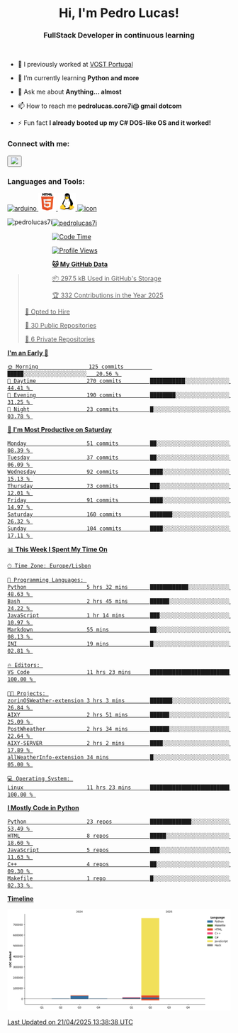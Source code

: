 <h1 align="center">Hi, I'm Pedro Lucas!</h1>
<h3 align="center">FullStack Developer in continuous learning</h3>
<br>

- 🔭 I previously worked at [VOST Portugal](https://github.com/vostpt) 

- 🌱 I’m currently learning **Python and more**

- 💬 Ask me about **Anything... almost**

- 📫 How to reach me **pedrolucas.core7i@ gmail dotcom**

- ⚡ Fun fact **I already booted up my C# DOS-like OS and it worked!**

<h3 align="left">Connect with me:</h3>
<p align="left">
    <div display="flex">
        <a href="https://bsky.app/profile/pedrolucas7i.bsky.social">
            <button>
                <img width=45 src="https://upload.wikimedia.org/wikipedia/commons/7/7a/Bluesky_Logo.svg">
            </button>
        </a>
    </div>
</p>
<h3 align="left">Languages and Tools:</h3>
<p align="left"> <a href="https://www.arduino.cc/" target="_blank" rel="noreferrer"> <img src="https://cdn.worldvectorlogo.com/logos/arduino-1.svg" alt="arduino" width="40" height="40"/> </a> <a href="https://www.w3.org/html/" target="_blank" rel="noreferrer"> <img src="https://raw.githubusercontent.com/devicons/devicon/master/icons/html5/html5-original-wordmark.svg" alt="html5" width="40" height="40"/> </a> <a href="https://www.linux.org/" target="_blank" rel="noreferrer"> <img src="https://raw.githubusercontent.com/devicons/devicon/master/icons/linux/linux-original.svg" alt="linux" width="40" height="40"/> </a> <a href="https://www.python.org" target="_blank" rel="noreferrer"> <img src="https://techstack-generator.vercel.app/python-icon.svg" alt="icon" width="40" height="40" />

<p><img align="left" height="194px" src="https://github-readme-stats.vercel.app/api/top-langs?username=pedrolucas7i&show_icons=true&theme=tokyonight&locale=en&layout=compact" alt="pedrolucas7i" /></p><img height="194px" align="center" src="https://github-readme-stats.vercel.app/api?username=pedrolucas7i&show_icons=true&theme=tokyonight&locale=en" alt="pedrolucas7i" />

<!--START_SECTION:waka-->
![Code Time](http://img.shields.io/badge/Code%20Time-118%20hrs%2022%20mins-blue)

![Profile Views](http://img.shields.io/badge/Profile%20Views-10-blue)

**🐱 My GitHub Data** 

> 📦 297.5 kB Used in GitHub's Storage 
 > 
> 🏆 332 Contributions in the Year 2025
 > 
> 💼 Opted to Hire
 > 
> 📜 30 Public Repositories 
 > 
> 🔑 6 Private Repositories 
 > 
**I'm an Early 🐤** 

```text
🌞 Morning                125 commits         █████░░░░░░░░░░░░░░░░░░░░   20.56 % 
🌆 Daytime                270 commits         ███████████░░░░░░░░░░░░░░   44.41 % 
🌃 Evening                190 commits         ████████░░░░░░░░░░░░░░░░░   31.25 % 
🌙 Night                  23 commits          █░░░░░░░░░░░░░░░░░░░░░░░░   03.78 % 
```
📅 **I'm Most Productive on Saturday** 

```text
Monday                   51 commits          ██░░░░░░░░░░░░░░░░░░░░░░░   08.39 % 
Tuesday                  37 commits          ██░░░░░░░░░░░░░░░░░░░░░░░   06.09 % 
Wednesday                92 commits          ████░░░░░░░░░░░░░░░░░░░░░   15.13 % 
Thursday                 73 commits          ███░░░░░░░░░░░░░░░░░░░░░░   12.01 % 
Friday                   91 commits          ████░░░░░░░░░░░░░░░░░░░░░   14.97 % 
Saturday                 160 commits         ███████░░░░░░░░░░░░░░░░░░   26.32 % 
Sunday                   104 commits         ████░░░░░░░░░░░░░░░░░░░░░   17.11 % 
```


📊 **This Week I Spent My Time On** 

```text
🕑︎ Time Zone: Europe/Lisbon

💬 Programming Languages: 
Python                   5 hrs 32 mins       ████████████░░░░░░░░░░░░░   48.63 % 
Bash                     2 hrs 45 mins       ██████░░░░░░░░░░░░░░░░░░░   24.22 % 
JavaScript               1 hr 14 mins        ███░░░░░░░░░░░░░░░░░░░░░░   10.97 % 
Markdown                 55 mins             ██░░░░░░░░░░░░░░░░░░░░░░░   08.13 % 
INI                      19 mins             █░░░░░░░░░░░░░░░░░░░░░░░░   02.81 % 

🔥 Editors: 
VS Code                  11 hrs 23 mins      █████████████████████████   100.00 % 

🐱‍💻 Projects: 
zorinOSWeather-extension 3 hrs 3 mins        ███████░░░░░░░░░░░░░░░░░░   26.84 % 
AIXY                     2 hrs 51 mins       ██████░░░░░░░░░░░░░░░░░░░   25.09 % 
PostWheather             2 hrs 34 mins       ██████░░░░░░░░░░░░░░░░░░░   22.64 % 
AIXY-SERVER              2 hrs 2 mins        ████░░░░░░░░░░░░░░░░░░░░░   17.89 % 
allWeatherInfo-extension 34 mins             █░░░░░░░░░░░░░░░░░░░░░░░░   05.00 % 

💻 Operating System: 
Linux                    11 hrs 23 mins      █████████████████████████   100.00 % 
```

**I Mostly Code in Python** 

```text
Python                   23 repos            █████████████░░░░░░░░░░░░   53.49 % 
HTML                     8 repos             █████░░░░░░░░░░░░░░░░░░░░   18.60 % 
JavaScript               5 repos             ███░░░░░░░░░░░░░░░░░░░░░░   11.63 % 
C++                      4 repos             ██░░░░░░░░░░░░░░░░░░░░░░░   09.30 % 
Makefile                 1 repo              █░░░░░░░░░░░░░░░░░░░░░░░░   02.33 % 
```



**Timeline**

![Lines of Code chart](https://raw.githubusercontent.com/pedrolucas7i/pedrolucas7i/main/assets/bar_graph.png)


 Last Updated on 21/04/2025 13:38:38 UTC
<!--END_SECTION:waka-->
